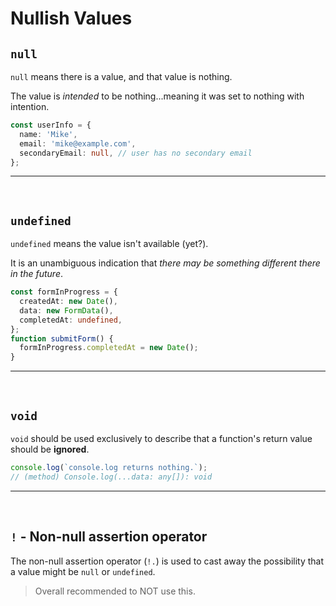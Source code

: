 # Nullish Values

## `null`

`null` means there is a value, and that value is nothing.

The value is _intended_ to be nothing...meaning it was set to nothing with intention.

```ts
const userInfo = {
  name: 'Mike',
  email: 'mike@example.com',
  secondaryEmail: null, // user has no secondary email
};
```

---

<br>

## `undefined`

`undefined` means the value isn't available (yet?).

It is an unambiguous indication that _there may be something different there in the future_.

```ts
const formInProgress = {
  createdAt: new Date(),
  data: new FormData(),
  completedAt: undefined,
};
function submitForm() {
  formInProgress.completedAt = new Date();
}
```

---

<br>

## `void`

`void` should be used exclusively to describe that a function's return value should be **ignored**.

```ts
console.log(`console.log returns nothing.`);
// (method) Console.log(...data: any[]): void
```

---

<br>

## `!` - Non-null assertion operator

The non-null assertion operator (`!.`) is used to cast away the possibility that a value might be `null` or `undefined`.

> Overall recommended to NOT use this.
